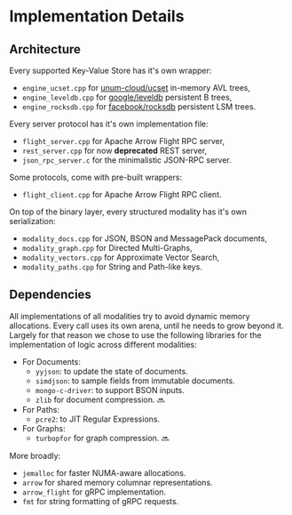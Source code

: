 # Implementation Details

## Architecture

Every supported Key-Value Store has it's own wrapper:

- `engine_ucset.cpp` for [unum-cloud/ucset](github.com/unum-cloud/ucset) in-memory AVL trees,
- `engine_leveldb.cpp` for [google/leveldb](github.com/google/leveldb) persistent B trees,
- `engine_rocksdb.cpp` for [facebook/rocksdb](github.com/facebook/rocksdb) persistent LSM trees.

Every server protocol has it's own implementation file:

- `flight_server.cpp` for Apache Arrow Flight RPC server,
- `rest_server.cpp` for now **deprecated** REST server,
- `json_rpc_server.c` for the minimalistic JSON-RPC server.

Some protocols, come with pre-built wrappers:

- `flight_client.cpp` for Apache Arrow Flight RPC client.

On top of the binary layer, every structured modality has it's own serialization:

- `modality_docs.cpp` for JSON, BSON and MessagePack documents,
- `modality_graph.cpp` for Directed Multi-Graphs,
- `modality_vectors.cpp` for Approximate Vector Search,
- `modality_paths.cpp` for String and Path-like keys.

## Dependencies

All implementations of all modalities try to avoid dynamic memory allocations.
Every call uses its own arena, until he needs to grow beyond it.
Largely for that reason we chose to use the following libraries for the implementation of logic across different modalities:

- For Documents:
  - `yyjson`: to update the state of documents.
  - `simdjson`: to sample fields from immutable documents.
  - `mongo-c-driver`: to support BSON inputs.
  - `zlib` for document compression. 🔜
- For Paths:
  - `pcre2`: to JIT Regular Expressions.
- For Graphs:
  - `turbopfor` for graph compression. 🔜

More broadly:

- `jemalloc` for faster NUMA-aware allocations.
- `arrow` for shared memory columnar representations.
- `arrow_flight` for gRPC implementation.
- `fmt` for string formatting of gRPC requests.
